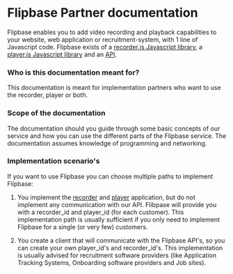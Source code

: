 <script src="//app.flipbase.com/recorder.js"></script>

# Flipbase Partner documentation

Flipbase enables you to add video recording and playback capabilities to your website, web application or recruitment-system, with 1 line of Javascript code. Flipbase exists of a [recorder.js Javascript library](recorder/docs.md), a [player.js Javascript library](player/docs.md) and an [API](api/api.md).

### Who is this documentation meant for?

This documentation is meant for implementation partners who want to use the recorder, player or both.

### Scope of the documentation

The documentation should you guide through some basic concepts of our service and how you can use the different parts of the Flipbase service. The documentation assumes knowledge of programming and networking.

### Implementation scenario's
If you want to use Flipbase you can choose multiple paths to implement Flipbase:

1. You implement the [recorder](recorder/docs.md) and [player](player/docs.md) application, but do not implement any communication with our API. Flibpase will provide you with a recorder_id and player_id (for each customer). This implementation path is usually sufficient if you only need to implement Flipbase for a single (or very few) customers.

2. You create a client that will communicate with the Flipbase API's, so you can create your own player_id's and recorder_id's. This implementation is usually advised for recruitment software providers (like Application Tracking Systems, Onboarding software providers and Job sites).
